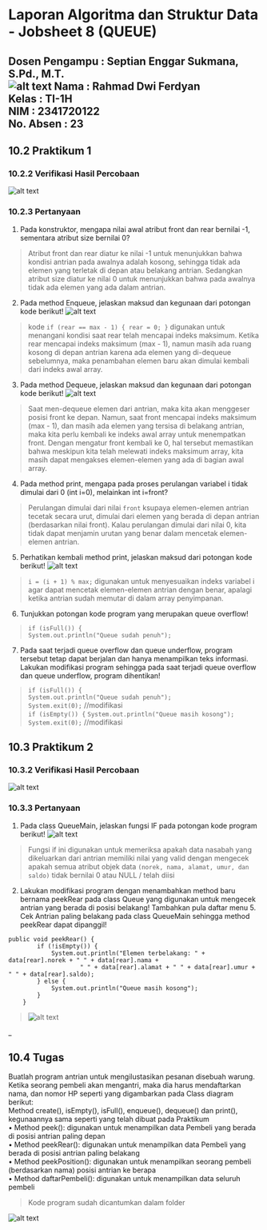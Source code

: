 # Laporan Algoritma dan Struktur Data - Jobsheet 8 (QUEUE)
Dosen Pengampu : Septian Enggar Sukmana, S.Pd., M.T.  
![alt text](POLINEMA-LOGO.png)
Nama : Rahmad Dwi Ferdyan  
Kelas : TI-1H  
NIM : 2341720122  
No. Absen : 23  
-
## 10.2 Praktikum 1
### 10.2.2 Verifikasi Hasil Percobaan
![alt text](P10.2.png)
### 10.2.3 Pertanyaan
1. Pada konstruktor, mengapa nilai awal atribut front dan rear bernilai -1, sementara atribut size bernilai 0?
> Atribut front dan rear diatur ke nilai -1 untuk menunjukkan bahwa kondisi antrian pada awalnya adalah kosong, sehingga tidak ada elemen yang terletak di depan atau belakang antrian. 
Sedangkan atribut size diatur ke nilai 0 untuk menunjukkan bahwa pada awalnya tidak ada elemen yang ada dalam antrian. 

2. Pada method Enqueue, jelaskan maksud dan kegunaan dari potongan kode berikut!
![alt text](image.png)
> kode `if (rear == max - 1) { rear = 0; }` digunakan untuk menangani kondisi saat rear telah mencapai indeks maksimum. Ketika rear mencapai indeks maksimum (max - 1), namun masih ada ruang kosong di depan antrian karena ada elemen yang di-dequeue sebelumnya, maka penambahan elemen baru akan dimulai kembali dari indeks awal array.

3. Pada method Dequeue, jelaskan maksud dan kegunaan dari potongan kode berikut!
![alt text](image-1.png)
> Saat  men-dequeue elemen dari antrian, maka kita akan menggeser posisi front ke depan. Namun, saat front mencapai indeks maksimum (max - 1), dan masih ada elemen yang tersisa di belakang antrian, maka kita perlu kembali ke indeks awal array untuk menempatkan front. Dengan mengatur front kembali ke 0, hal tersebut memastikan bahwa meskipun kita telah melewati indeks maksimum array, kita masih dapat mengakses elemen-elemen yang ada di bagian awal array.

4. Pada method print, mengapa pada proses perulangan variabel i tidak dimulai dari 0 (int i=0), melainkan int i=front?
>Perulangan dimulai dari nilai `front` ksupaya elemen-elemen antrian tecetak secara urut, dimulai dari elemen yang berada di depan antrian (berdasarkan nilai front). Kalau perulangan dimulai dari nilai 0, kita tidak dapat menjamin urutan yang benar dalam mencetak elemen-elemen antrian.

5. Perhatikan kembali method print, jelaskan maksud dari potongan kode berikut!
![alt text](image-2.png)
> `i = (i + 1) % max;` digunakan untuk menyesuaikan indeks variabel i agar dapat mencetak elemen-elemen antrian dengan benar, apalagi ketika antrian sudah memutar di dalam array penyimpanan.

6. Tunjukkan potongan kode program yang merupakan queue overflow!
> `if (isFull()) {`  
  `System.out.println("Queue sudah penuh");`

7. Pada saat terjadi queue overflow dan queue underflow, program tersebut tetap dapat berjalan dan hanya menampilkan teks informasi. Lakukan modifikasi program sehingga pada saat terjadi queue overflow dan queue underflow, program dihentikan!
> `if (isFull()) {`  
`System.out.println("Queue sudah penuh");`  
`System.exit(0);` //modifikasi  
> `if (isEmpty()) {`
`System.out.println("Queue masih kosong");`  
`System.exit(0);` //modifikasi  

## 10.3 Praktikum 2
### 10.3.2 Verifikasi Hasil Percobaan
![alt text](P10.3.png)
### 10.3.3 Pertanyaan
1. Pada class QueueMain, jelaskan fungsi IF pada potongan kode program berikut!
![alt text](image-3.png)
> Fungsi if ini digunakan untuk memeriksa apakah data nasabah yang dikeluarkan dari antrian memiliki nilai yang valid dengan mengecek apakah semua atribut objek data `(norek, nama, alamat, umur, dan saldo)` tidak bernilai 0 atau NULL / telah diisi

2. Lakukan modifikasi program dengan menambahkan method baru bernama peekRear pada class Queue yang digunakan untuk mengecek antrian yang berada di posisi belakang! Tambahkan pula daftar menu 5. Cek Antrian paling belakang pada class QueueMain sehingga method peekRear dapat dipanggil!
```
public void peekRear() {  
        if (!isEmpty()) {  
            System.out.println("Elemen terbelakang: " + data[rear].norek + " " + data[rear].nama +
                    " " + data[rear].alamat + " " + data[rear].umur + " " + data[rear].saldo);
        } else {  
            System.out.println("Queue masih kosong");  
        }  
    }  
```

>  ![alt text](P10.2.Modifikasi-1.png)

_

## 10.4 Tugas
Buatlah program antrian untuk mengilustasikan pesanan disebuah warung. Ketika seorang pembeli akan mengantri, maka dia harus mendaftarkan nama, dan nomor HP seperti yang digambarkan pada Class diagram berikut:  
Method create(), isEmpty(), isFull(), enqueue(), dequeue() dan print(), kegunaannya sama seperti yang telah dibuat pada Praktikum  
• Method peek(): digunakan untuk menampilkan data Pembeli yang berada di posisi antrian paling depan  
• Method peekRear(): digunakan untuk menampilkan data Pembeli yang berada di posisi antrian paling belakang   
• Method peekPosition(): digunakan untuk menampilkan seorang pembeli (berdasarkan nama) posisi antrian ke berapa  
• Method daftarPembeli(): digunakan untuk menampilkan data seluruh pembeli  
> Kode program sudah dicantumkan dalam folder  

![alt text](P10.Tugas.png)